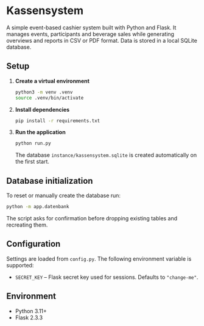 # Kassensystem

A simple event-based cashier system built with Python and Flask. It manages events, participants and beverage sales while generating overviews and reports in CSV or PDF format. Data is stored in a local SQLite database.

## Setup

1. **Create a virtual environment**
   ```bash
   python3 -m venv .venv
   source .venv/bin/activate
   ```
2. **Install dependencies**
   ```bash
   pip install -r requirements.txt
   ```
3. **Run the application**
   ```bash
   python run.py
   ```
   The database `instance/kassensystem.sqlite` is created automatically on the first start.

## Database initialization

To reset or manually create the database run:
```bash
python -m app.datenbank
```
The script asks for confirmation before dropping existing tables and recreating them.

## Configuration

Settings are loaded from `config.py`. The following environment variable is supported:

- `SECRET_KEY` – Flask secret key used for sessions. Defaults to `"change-me"`.

## Environment

- Python 3.11+
- Flask 2.3.3
